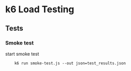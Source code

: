 # k6 Load Testing

## Tests

### Smoke test

start smoke test

```
    k6 run smoke-test.js --out json=test_results.json
```